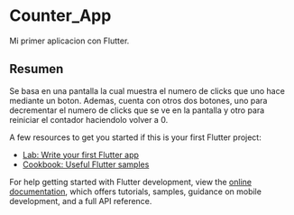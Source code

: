 # Counter_App

Mi primer aplicacion con Flutter.

## Resumen

Se basa en una pantalla la cual muestra el numero de clicks que uno hace mediante un boton. Ademas, cuenta con otros dos botones, uno para decrementar el numero de clicks que se ve en la pantalla y otro para reiniciar el contador haciendolo volver a 0.

A few resources to get you started if this is your first Flutter project:

- [Lab: Write your first Flutter app](https://docs.flutter.dev/get-started/codelab)
- [Cookbook: Useful Flutter samples](https://docs.flutter.dev/cookbook)

For help getting started with Flutter development, view the
[online documentation](https://docs.flutter.dev/), which offers tutorials,
samples, guidance on mobile development, and a full API reference.
